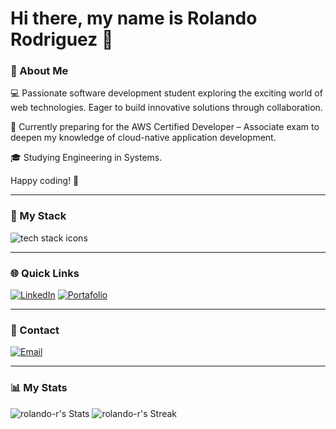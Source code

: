 # Hi there, my name is Rolando Rodriguez 👋

### 📌 About Me

💻 Passionate software development student exploring the exciting world of web technologies. Eager to build innovative solutions through collaboration.

🌱 Currently preparing for the AWS Certified Developer – Associate exam to deepen my knowledge of cloud-native application development.

🎓 Studying Engineering in Systems.


Happy coding! 🚀

---

### 🧰 My Stack
<p>
  <img src="https://skillicons.dev/icons?i=cs,php,go,python,js,ts,html,css,dotnet,laravel,react,tailwind,vite,mysql,mongodb,redis,git,github,gitlab,postman,docker,aws,linux,visualstudio,vscode&perline=15" alt="tech stack icons"/>
</p>

---

### 🌐 Quick Links
[![LinkedIn](https://img.shields.io/badge/LinkedIn-Rolando_Rodriguez-0077B5?style=for-the-badge&logo=linkedin&logoColor=white&labelColor=101010)](https://www.linkedin.com/in/rolando-rodriguez-garcia/)
[![Portafolio](https://img.shields.io/badge/Portafolio-rolandor.dev-61DAFB?style=for-the-badge&logo=react&logoColor=white&labelColor=101010)](https://rolandor.dev)

---

### 📧 Contact
[![Email](https://img.shields.io/badge/Email-roolandoorg@gmail.com-D14836?style=for-the-badge&logo=gmail&logoColor=white&labelColor=101010)](mailto:roolandoorg@gmail.com)

---

### 📊 My Stats
![rolando-r's Stats](https://github-readme-stats.vercel.app/api?username=rolando-r&theme=transparent&show_icons=true&hide_border=true&count_private=true)
![rolando-r's Streak](https://github-readme-streak-stats.herokuapp.com/?user=rolando-r&theme=transparent&hide_border=true)
